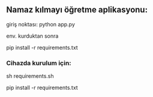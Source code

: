 ## Namaz kılmayı öğretme aplikasyonu:

giriş noktası: python app.py




env. kurduktan sonra

pip install -r requirements.txt

### Cihazda kurulum için:

sh requirements.sh

pip install -r requirements.txt
